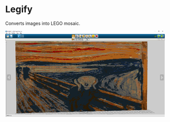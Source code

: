 # Legify
Converts images into LEGO mosaic.

![image](https://github.com/nicomignoni/Legify/blob/master/docs/screenshot.jpg)

